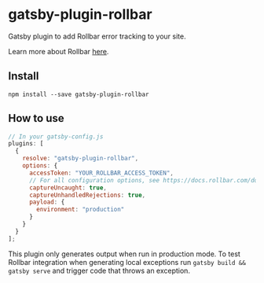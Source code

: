 # gatsby-plugin-rollbar

Gatsby plugin to add Rollbar error tracking to your site.

Learn more about Rollbar [here](https://rollbar.com).

## Install

`npm install --save gatsby-plugin-rollbar`

## How to use

```javascript
// In your gatsby-config.js
plugins: [
  {
    resolve: "gatsby-plugin-rollbar",
    options: {
      accessToken: "YOUR_ROLLBAR_ACCESS_TOKEN",
      // For all configuration options, see https://docs.rollbar.com/docs/rollbarjs-configuration-reference
      captureUncaught: true,
      captureUnhandledRejections: true,
      payload: {
        environment: "production"
      }
    }
  }
];
```

This plugin only generates output when run in production mode. To test Rollbar integration when generating local exceptions run `gatsby build && gatsby serve` and trigger code that throws an exception.
